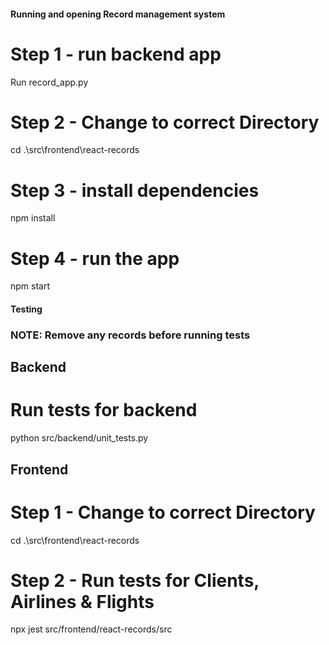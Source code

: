 #### Running and opening Record management system

# Step 1 - run backend app

Run record_app.py

# Step 2 - Change to correct Directory

cd .\src\frontend\react-records

# Step 3 - install dependencies

npm install

# Step 4 - run the app

npm start


#### Testing

### NOTE: Remove any records before running tests

## Backend

# Run tests for backend

python src/backend/unit_tests.py

## Frontend

# Step 1 - Change to correct Directory

cd .\src\frontend\react-records

# Step 2 - Run tests for Clients, Airlines & Flights

npx jest src/frontend/react-records/src
